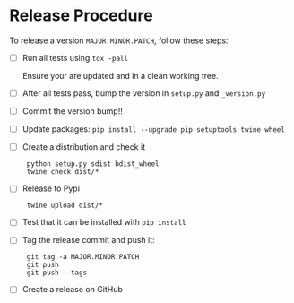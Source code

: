 # Release Procedure


To release a version ``MAJOR.MINOR.PATCH``, follow these steps:


 - [ ] Run all tests using `tox -pall`

   Ensure your are updated and in a clean working tree.

 - [ ] After all tests pass, bump the version in `setup.py` and `_version.py` 
    
 - [ ] Commit the version bump!!

 - [ ] Update packages: `pip install --upgrade pip setuptools twine wheel`

 - [ ] Create a distribution and check it

        python setup.py sdist bdist_wheel
        twine check dist/*

 - [ ] Release to Pypi

        twine upload dist/* 

 - [ ] Test that it can be installed with `pip install`
 
 - [ ] Tag the release commit and push it:

        git tag -a MAJOR.MINOR.PATCH 
        git push
        git push --tags

 - [ ] Create a release on GitHub
 
